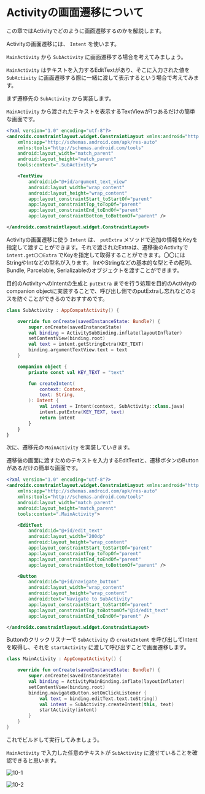 # Activityの画面遷移について

この章ではActivityでどのように画面遷移するのかを解説します。

Activityの画面遷移には、 `Intent` を使います。

`MainActivity` から `SubActivity` に画面遷移する場合を考えてみましょう。

`MainActivity` はテキストを入力するEditTextがあり、そこに入力された値を `SubActivity` に画面遷移する際に一緒に渡して表示するという場合で考えてみます。

まず遷移先の `SubActivity` から実装します。

`MainActivity` から渡されたテキストを表示するTextViewが1つあるだけの簡単な画面です。

```xml
<?xml version="1.0" encoding="utf-8"?>
<androidx.constraintlayout.widget.ConstraintLayout xmlns:android="http://schemas.android.com/apk/res/android"
    xmlns:app="http://schemas.android.com/apk/res-auto"
    xmlns:tools="http://schemas.android.com/tools"
    android:layout_width="match_parent"
    android:layout_height="match_parent"
    tools:context=".SubActivity">

    <TextView
        android:id="@+id/argument_text_view"
        android:layout_width="wrap_content"
        android:layout_height="wrap_content"
        app:layout_constraintStart_toStartOf="parent"
        app:layout_constraintTop_toTopOf="parent"
        app:layout_constraintEnd_toEndOf="parent"
        app:layout_constraintBottom_toBottomOf="parent" />

</androidx.constraintlayout.widget.ConstraintLayout>
```

Activityの画面遷移に使う `Intent` は、 `putExtra` メソッドで追加の情報をKeyを指定して渡すことができます。それで渡されたExtraは、遷移後のActivityで `intent.get〇〇Extra` でKeyを指定して取得することができます。〇〇にはStringやIntなどの型名が入ります。 IntやStringなどの基本的な型とその配列、Bundle, Parcelable, Serializableのオブジェクトを渡すことができます。

目的のActivityへのIntentの生成と `putExtra` までを行う処理を目的のActivityのcompanion objectに実装することで、呼び出し側でのputExtraし忘れなどのミスを防ぐことができるのでおすすめです。

```kotlin
class SubActivity : AppCompatActivity() {

    override fun onCreate(savedInstanceState: Bundle?) {
        super.onCreate(savedInstanceState)
        val binding = ActivitySubBinding.inflate(layoutInflater)
        setContentView(binding.root)
        val text = intent.getStringExtra(KEY_TEXT)
        binding.argumentTextView.text = text
    }

    companion object {
        private const val KEY_TEXT = "text"

        fun createIntent(
            context: Context,
            text: String,
        ): Intent {
            val intent = Intent(context, SubActivity::class.java)
            intent.putExtra(KEY_TEXT, text)
            return intent
        }
    }
}
```

次に、遷移元の `MainActivity` を実装していきます。

遷移後の画面に渡すためのテキストを入力するEditTextと、遷移ボタンのButtonがあるだけの簡単な画面です。

```xml
<?xml version="1.0" encoding="utf-8"?>
<androidx.constraintlayout.widget.ConstraintLayout xmlns:android="http://schemas.android.com/apk/res/android"
    xmlns:app="http://schemas.android.com/apk/res-auto"
    xmlns:tools="http://schemas.android.com/tools"
    android:layout_width="match_parent"
    android:layout_height="match_parent"
    tools:context=".MainActivity">

    <EditText
        android:id="@+id/edit_text"
        android:layout_width="200dp"
        android:layout_height="wrap_content"
        app:layout_constraintStart_toStartOf="parent"
        app:layout_constraintTop_toTopOf="parent"
        app:layout_constraintEnd_toEndOf="parent"
        app:layout_constraintBottom_toBottomOf="parent" />

    <Button
        android:id="@+id/navigate_button"
        android:layout_width="wrap_content"
        android:layout_height="wrap_content"
        android:text="Navigate to SubActivity"
        app:layout_constraintStart_toStartOf="parent"
        app:layout_constraintTop_toBottomOf="@id/edit_text"
        app:layout_constraintEnd_toEndOf="parent" />

</androidx.constraintlayout.widget.ConstraintLayout>
```

Buttonのクリックリスナーで `SubActivity` の `createIntent` を呼び出してIntentを取得し、それを `startActivity` に渡して呼び出すことで画面遷移します。

```kotlin
class MainActivity : AppCompatActivity() {

    override fun onCreate(savedInstanceState: Bundle?) {
        super.onCreate(savedInstanceState)
        val binding = ActivityMainBinding.inflate(layoutInflater)
        setContentView(binding.root)
        binding.navigateButton.setOnClickListener {
            val text = binding.editText.text.toString()
            val intent = SubActivity.createIntent(this, text)
            startActivity(intent)
        }
    }
}
```

これでビルドして実行してみましょう。

`MainActivity` で入力した任意のテキストが `SubActivity` に渡せていることを確認できると思います。

![10-1](image/10-1.png)

![10-2](image/10-2.png)
